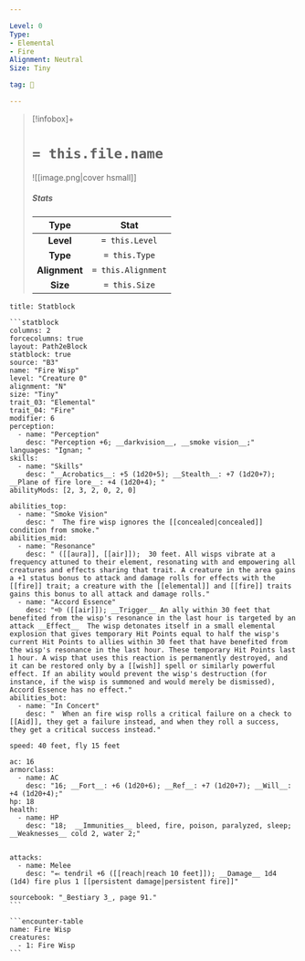 ```yaml
---

Level: 0
Type:
- Elemental
- Fire
Alignment: Neutral
Size: Tiny

tag: 👹

---
```


> [!infobox]+
> #  `= this.file.name`
> ![[image.png|cover hsmall]]
> ##### Stats
> Type | Stat |
> :---:|:---:|
> **Level** | `= this.Level` |
> **Type** | `= this.Type` |
> **Alignment** | `= this.Alignment` |
> **Size** | `= this.Size` |



````ad-info
title: Statblock

```statblock
columns: 2
forcecolumns: true
layout: Path2eBlock
statblock: true
source: "B3"
name: "Fire Wisp"
level: "Creature 0"
alignment: "N"
size: "Tiny"
trait_03: "Elemental"
trait_04: "Fire"
modifier: 6
perception:
  - name: "Perception"
    desc: "Perception +6; __darkvision__, __smoke vision__;"
languages: "Ignan; "
skills:
  - name: "Skills"
    desc: "__Acrobatics__: +5 (1d20+5); __Stealth__: +7 (1d20+7); __Plane of fire lore__: +4 (1d20+4); "
abilityMods: [2, 3, 2, 0, 2, 0]

abilities_top:
  - name: "Smoke Vision"
    desc: "  The fire wisp ignores the [[concealed|concealed]] condition from smoke."
abilities_mid:
  - name: "Resonance"
    desc: " ([[aura]], [[air]]);  30 feet. All wisps vibrate at a frequency attuned to their element, resonating with and empowering all creatures and effects sharing that trait. A creature in the area gains a +1 status bonus to attack and damage rolls for effects with the [[fire]] trait; a creature with the [[elemental]] and [[fire]] traits gains this bonus to all attack and damage rolls."
  - name: "Accord Essence"
    desc: "⬲ ([[air]]); __Trigger__ An ally within 30 feet that benefited from the wisp's resonance in the last hour is targeted by an attack __Effect__  The wisp detonates itself in a small elemental explosion that gives temporary Hit Points equal to half the wisp's current Hit Points to allies within 30 feet that have benefited from the wisp's resonance in the last hour. These temporary Hit Points last 1 hour. A wisp that uses this reaction is permanently destroyed, and it can be restored only by a [[wish]] spell or similarly powerful effect. If an ability would prevent the wisp's destruction (for instance, if the wisp is summoned and would merely be dismissed), Accord Essence has no effect."
abilities_bot:
  - name: "In Concert"
    desc: "  When an fire wisp rolls a critical failure on a check to [[Aid]], they get a failure instead, and when they roll a success, they get a critical success instead."

speed: 40 feet, fly 15 feet

ac: 16
armorclass:
  - name: AC
    desc: "16; __Fort__: +6 (1d20+6); __Ref__: +7 (1d20+7); __Will__: +4 (1d20+4);"
hp: 18
health:
  - name: HP
    desc: "18;  __Immunities__ bleed, fire, poison, paralyzed, sleep; __Weaknesses__ cold 2, water 2;"


attacks:
  - name: Melee
    desc: "⬻ tendril +6 ([[reach|reach 10 feet]]); __Damage__ 1d4 (1d4) fire plus 1 [[persistent damage|persistent fire]]"

sourcebook: "_Bestiary 3_, page 91."
```

```encounter-table
name: Fire Wisp
creatures:
  - 1: Fire Wisp
```

````


